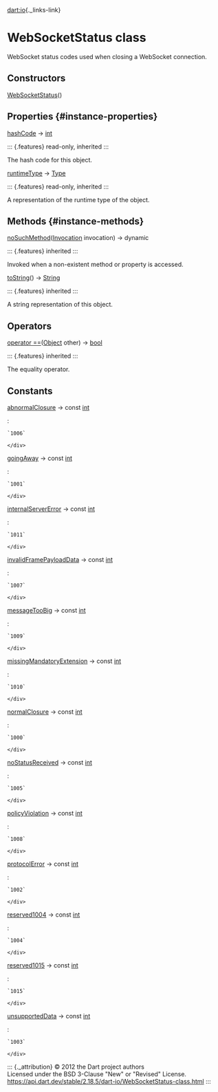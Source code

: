 [dart:io](../dart-io/dart-io-library){._links-link}

WebSocketStatus class
=====================

WebSocket status codes used when closing a WebSocket connection.

Constructors
------------

[WebSocketStatus](websocketstatus/websocketstatus)()

Properties {#instance-properties}
----------

[hashCode](../dart-core/object/hashcode) → [int](../dart-core/int-class)

::: {.features}
read-only, inherited
:::

The hash code for this object.

[runtimeType](../dart-core/object/runtimetype) →
[Type](../dart-core/type-class)

::: {.features}
read-only, inherited
:::

A representation of the runtime type of the object.

Methods {#instance-methods}
-------

[noSuchMethod](../dart-core/object/nosuchmethod)([Invocation](../dart-core/invocation-class)
invocation) → dynamic

::: {.features}
inherited
:::

Invoked when a non-existent method or property is accessed.

[toString](../dart-core/object/tostring)() →
[String](../dart-core/string-class)

::: {.features}
inherited
:::

A string representation of this object.

Operators
---------

[operator
==](../dart-core/object/operator_equals)([Object](../dart-core/object-class)
other) → [bool](../dart-core/bool-class)

::: {.features}
inherited
:::

The equality operator.

Constants
---------

[abnormalClosure](websocketstatus/abnormalclosure-constant) → const [int](../dart-core/int-class)

:   <div>

    `1006`

    </div>

[goingAway](websocketstatus/goingaway-constant) → const [int](../dart-core/int-class)

:   <div>

    `1001`

    </div>

[internalServerError](websocketstatus/internalservererror-constant) → const [int](../dart-core/int-class)

:   <div>

    `1011`

    </div>

[invalidFramePayloadData](websocketstatus/invalidframepayloaddata-constant) → const [int](../dart-core/int-class)

:   <div>

    `1007`

    </div>

[messageTooBig](websocketstatus/messagetoobig-constant) → const [int](../dart-core/int-class)

:   <div>

    `1009`

    </div>

[missingMandatoryExtension](websocketstatus/missingmandatoryextension-constant) → const [int](../dart-core/int-class)

:   <div>

    `1010`

    </div>

[normalClosure](websocketstatus/normalclosure-constant) → const [int](../dart-core/int-class)

:   <div>

    `1000`

    </div>

[noStatusReceived](websocketstatus/nostatusreceived-constant) → const [int](../dart-core/int-class)

:   <div>

    `1005`

    </div>

[policyViolation](websocketstatus/policyviolation-constant) → const [int](../dart-core/int-class)

:   <div>

    `1008`

    </div>

[protocolError](websocketstatus/protocolerror-constant) → const [int](../dart-core/int-class)

:   <div>

    `1002`

    </div>

[reserved1004](websocketstatus/reserved1004-constant) → const [int](../dart-core/int-class)

:   <div>

    `1004`

    </div>

[reserved1015](websocketstatus/reserved1015-constant) → const [int](../dart-core/int-class)

:   <div>

    `1015`

    </div>

[unsupportedData](websocketstatus/unsupporteddata-constant) → const [int](../dart-core/int-class)

:   <div>

    `1003`

    </div>

::: {._attribution}
© 2012 the Dart project authors\
Licensed under the BSD 3-Clause \"New\" or \"Revised\" License.\
<https://api.dart.dev/stable/2.18.5/dart-io/WebSocketStatus-class.html>
:::
